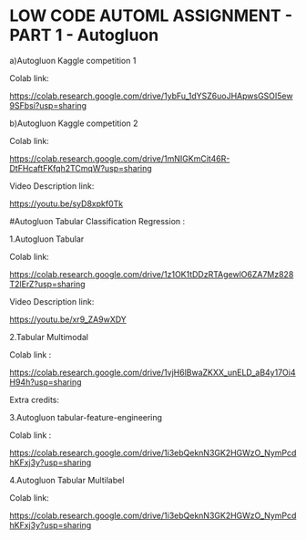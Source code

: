 # LOW CODE AUTOML ASSIGNMENT - PART 1 - Autogluon

a)Autogluon Kaggle competition  1

Colab link: 

https://colab.research.google.com/drive/1ybFu_1dYSZ6uoJHApwsGSOI5ew9SFbsi?usp=sharing

b)Autogluon Kaggle competition  2

Colab link:

https://colab.research.google.com/drive/1mNIGKmCit46R-DtFHcaftFKfqh2TCmqW?usp=sharing

Video Description link:

https://youtu.be/syD8xpkf0Tk




#Autogluon Tabular Classification Regression :

1.Autogluon Tabular

Colab link:

https://colab.research.google.com/drive/1z1OK1tDDzRTAgewlO6ZA7Mz828T2lErZ?usp=sharing

Video Description link:

https://youtu.be/xr9_ZA9wXDY

2.Tabular Multimodal

Colab link :  

https://colab.research.google.com/drive/1vjH6lBwaZKXX_unELD_aB4y17Oi4H94h?usp=sharing


Extra credits:

3.Autogluon tabular-feature-engineering
   
Colab link :

https://colab.research.google.com/drive/1i3ebQeknN3GK2HGWzO_NymPcdhKFxj3y?usp=sharing

4.Autogluon Tabular Multilabel

Colab link: 

https://colab.research.google.com/drive/1i3ebQeknN3GK2HGWzO_NymPcdhKFxj3y?usp=sharing


